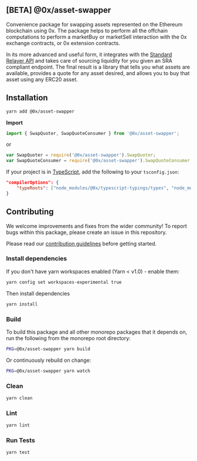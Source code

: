 ## [BETA] @0x/asset-swapper

Convenience package for swapping assets represented on the Ethereum blockchain using 0x. The package helps to perform all the offchain computations to perform a marketBuy or marketSell interaction with the 0x exchange contracts, or 0x extension contracts. 

In its more advanced and useful form, it integrates with the [Standard Relayer API](https://github.com/0xProject/standard-relayer-api) and takes care of sourcing liquidity for you given an SRA compliant endpoint. The final result is a library that tells you what assets are available, provides a quote for any asset desired, and allows you to buy that asset using any ERC20 asset.

## Installation

```bash
yarn add @0x/asset-swapper
```

**Import**

```typescript
import { SwapQuoter, SwapQuoteConsumer } from '@0x/asset-swapper';
```

or

```javascript
var SwapQuoter = require('@0x/asset-swapper').SwapQuoter;
var SwapQuoteConsumer = require('@0x/asset-swapper').SwapQuoteConsumer;
```

If your project is in [TypeScript](https://www.typescriptlang.org/), add the following to your `tsconfig.json`:

```json
"compilerOptions": {
    "typeRoots": ["node_modules/@0x/typescript-typings/types", "node_modules/@types"],
}
```

## Contributing

We welcome improvements and fixes from the wider community! To report bugs within this package, please create an issue in this repository.

Please read our [contribution guidelines](../../CONTRIBUTING.md) before getting started.

### Install dependencies

If you don't have yarn workspaces enabled (Yarn < v1.0) - enable them:

```bash
yarn config set workspaces-experimental true
```

Then install dependencies

```bash
yarn install
```

### Build

To build this package and all other monorepo packages that it depends on, run the following from the monorepo root directory:

```bash
PKG=@0x/asset-swapper yarn build
```

Or continuously rebuild on change:

```bash
PKG=@0x/asset-swapper yarn watch
```

### Clean

```bash
yarn clean
```

### Lint

```bash
yarn lint
```

### Run Tests

```bash
yarn test
```

